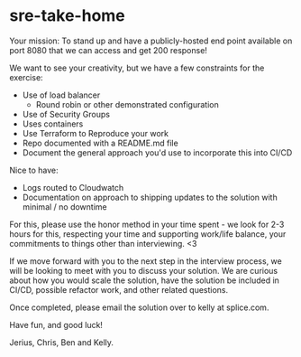 # sre-take-home

Your mission: To stand up and have a publicly-hosted end point available on port 8080 that we can access and get 200 response!

We want to see your creativity, but we have a few constraints for the exercise:

- Use of load balancer 
  - Round robin or other demonstrated configuration
- Use of Security Groups
- Uses containers
- Use Terraform to Reproduce your work  
- Repo documented with a README.md file 
- Document the general approach you'd use to incorporate this into CI/CD

Nice to have: 
- Logs routed to Cloudwatch
- Documentation on approach to shipping updates to the solution with minimal / no downtime

For this, please use the honor method in your time spent - we look for 2-3 hours for this, respecting your time and supporting work/life balance, your commitments to things other than interviewing. <3

If we move forward with you to the next step in the interview process, we will be looking to meet with you to discuss your solution. We are curious about how you would scale the solution, have the solution be included in CI/CD, possible refactor work, and other related questions.

Once completed, please email the solution over to kelly at splice.com.

Have fun, and good luck! 

Jerius, Chris, Ben and Kelly.
